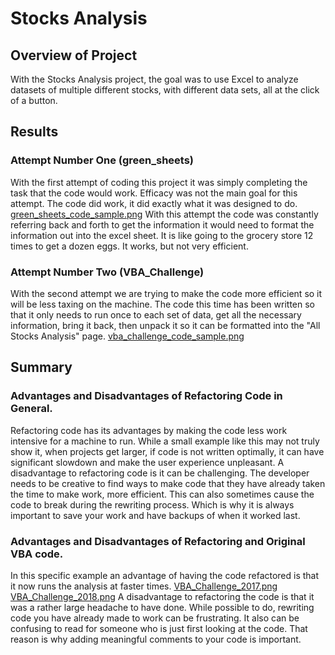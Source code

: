 # Stocks Analysis

## Overview of Project
With the Stocks Analysis project, the goal was to use Excel to analyze datasets of multiple different stocks, with different data sets, all at the click of a button. 
## Results 
### Attempt Number One (green_sheets)
With the first attempt of coding this project it was simply completing the task that the code would work. Efficacy was not the main goal for this attempt. The code did work, it did exactly what it was designed to do. [green_sheets_code_sample.png](Resources/green_sheets_code_sample.png) With this attempt the code was constantly referring back and forth to get the information it would need to format the information out into the excel sheet. It is like going to the grocery store 12 times to get a dozen eggs. It works, but not very efficient.

### Attempt Number Two (VBA_Challenge)
With the second attempt we are trying to make the code more efficient so it will be less taxing on the machine. The code this time has been written so that it only needs to run once to each set of data, get all the necessary information, bring it back, then unpack it so it can be formatted into the "All Stocks Analysis" page. [vba_challenge_code_sample.png](Resources/vba_challenge_code_sample.png)

## Summary
### Advantages and Disadvantages of Refactoring Code in General.
Refactoring code has its advantages by making the code less work intensive for a machine to run. While a small example like this may not truly show it, when projects get larger, if code is not written optimally, it can have significant slowdown and make the user experience unpleasant. A disadvantage to refactoring code is it can be challenging. The developer needs to be creative to find ways to make code that they have already taken the time to make work, more efficient. This can also sometimes cause the code to break during the rewriting process. Which is why it is always important to save your work and have backups of when it worked last.

### Advantages and Disadvantages of Refactoring and Original VBA code.
In this specific example an advantage of having the code refactored is that it now runs the analysis at faster times. [VBA_Challenge_2017.png](Resources/VBA_Challenge_2017.png) [VBA_Challenge_2018.png](Resources/VBA_Challenge_2018.png)
A disadvantage to refactoring the code is that it was a rather large headache to have done. While possible to do, rewriting code you have already made to work can be frustrating. It also can be confusing to read for someone who is just first looking at the code. That reason is why adding meaningful comments to your code is important.

